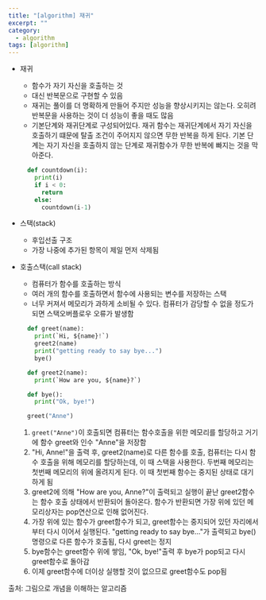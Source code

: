 ```yaml
---
title: "[algorithm] 재귀"
excerpt: ""
category:
  - algorithm
tags: [algorithm]
---
```


- 재귀

  - 함수가 자기 자신을 호출하는 것
  - 대신 반복문으로 구현할 수 있음
  - 재귀는 풀이를 더 명확하게 만들어 주지만 성능을 향상시키지는 않는다. 오히려 반복문을 사용하는 것이 더 성능이 좋을 때도 많음
  - 기본단계와 재귀단계로 구성되어있다. 재귀 함수는 재귀단계에서 자기 자신을 호출하기 떄문에 탈출 조건이 주어지지 않으면 무한 반복을 하게 된다. 기본 단계는 자기 자신을 호출하지 않는 단계로 재귀함수가 무한 반복에 빠지는 것을 막아준다.

  ```python
    def countdown(i):
      print(i)
      if i < 0:
        return
      else:
        countdown(i-1)
  ```

- 스택(stack)

  - 후입선출 구조
  - 가장 나중에 추가된 항목이 제일 먼저 삭제됨

- 호출스택(call stack)

  - 컴퓨터가 함수를 호출하는 방식
  - 여러 개의 함수를 호출하면서 함수에 사용되는 변수를 저장하는 스택
  - 너무 커져서 메모리가 과하게 소비될 수 있다. 컴퓨터가 감당할 수 없을 정도가 되면 스택오버플로우 오류가 발생함

  ```python
    def greet(name):
      print(`Hi, ${name}!`)
      greet2(name)
      print("getting ready to say bye...")
      bye()

    def greet2(name):
      print(`How are you, ${name}?`)

    def bye():
      print("Ok, bye!")

    greet("Anne")
  ```

  1. `greet("Anne")`이 호출되면 컴퓨터는 함수호출을 위한 메모리를 할당하고 거기에 함수 greet와 인수 "Anne"을 저장함
  2. "Hi, Anne!"을 출력 후, greet2(name)로 다른 함수를 호출, 컴퓨터는 다시 함수 호출을 위해 메모리를 할당하는데, 이 때 스택을 사용한다. 두번째 메모리는 첫번째 메모리의 위에 올려지게 된다. 이 때 첫번째 함수는 중지된 상태로 대기하게 됨
  3. greet2에 의해 "How are you, Anne?"이 출력되고 실행이 끝난 greet2함수는 함수 호출 상태에서 반환되어 돌아온다. 함수가 반환되면 가장 위에 있던 메모리상자는 pop연산으로 인해 없어진다.
  4. 가장 위에 있는 함수가 greet함수가 되고, greet함수는 중지되어 있던 자리에서부터 다시 이어서 실행된다. "getting ready to say bye..."가 출력되고 bye() 명령으로 다른 함수가 호출됨, 다시 greet는 정지
  5. bye함수는 greet함수 위에 쌓임, "Ok, bye!"출력 후 bye가 pop되고 다시 greet함수로 돌아감
  6. 이제 greet함수에 더이상 실행할 것이 없으므로 greet함수도 pop됨

출처: 그림으로 개념을 이해하는 알고리즘
